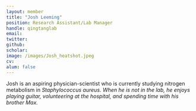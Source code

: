 ```yaml
---
layout: member
title: "Josh Leeming"
position: Research Assistant/Lab Manager
handle: qingtanglab
email: 
twitter:
github: 
scholar: 
image: /images/Josh_heatshot.jpeg
cv: 
alum: false
---
```





Josh is an aspiring physician-scientist who is currently studying nitrogen metabolism in <i>Staphylococcus aureus<i>. When he is not in the lab, he enjoys playing guitar, volunteering at the hospital, and spending time with his brother Max.


